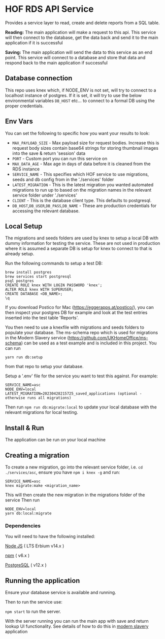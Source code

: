 # HOF RDS API Service
Provides a service layer to read, create and delete reports from a SQL table.

**Reading:**  The main application will make a request to this api.  This service will then connect to the database, get the data back and send it to the main application if it is successful

**Saving:** The main application will send the data to this service as an end point.  This service will connect to a database and store that data and respond back to the main application if successful

## Database connection
This repo uses knex which, if NODE_ENV is not set, will try to connect to a localhost instance of postgres. If it is set, it will try to use the below environmental variables `DB_HOST` etc... to connect to a formal DB using the proper credentials.

## Env Vars
You can set the following to specific how you want your results to look:
- `MAX_PAYLOAD_SIZE` - Max payload size for request bodies. Increase this is request body sizes contain base64 strings for storing thumbnail images into the save & return 'session' data
- `PORT` - Custom port you can run this service on
- `MAX_DATA_AGE` - Max age in days of data before it is cleaned from the RDS instance
- `SERVICE_NAME` - This specifies which HOF service to use migrations, seeds and db config from in the './services' folder
- `LATEST_MIGRATION` - This is the latest migration you wanted automated migrations to run up to based on the migration names in the relevant service folder under './services'
- `CLIENT` - This is the database client type. This defaults to postgresql.
- `DB_HOST`,`DB_USER`,`DB_PASS`,`DB_NAME` - These are production credentials for accessing the relevant database.

## Local Setup
The migrations and seeds folders are used by knex to setup a local DB with dummy information for testing the service. These are not used in production where it is assumed a separate DB is setup for knex to connect to that is already setup.

Run the following commands to setup a test DB:
```
brew install postgres
brew services start postgresql
psql postgres
CREATE ROLE knex WITH LOGIN PASSWORD 'knex';
ALTER ROLE knex WITH SUPERUSER;
CREATE DATABASE <DB_NAME>;
\q
```
If you download Postico for Mac (https://eggerapps.at/postico/), you can then inspect your postgres DB for example and look at the test entries inserted into the test table 'Reports'.

You then need to use a knexfile with migrations and seeds folders to populate your database.
The ms-schema repo which is used for migrations in the Modern Slavery service (https://github.com/UKHomeOffice/ms-schema) can be used as a test example and is included in this project. You can run
```
yarn run db:setup
```
from that repo to setup your database.

Setup a '.env' file for the service you want to test this against. For example:
```
SERVICE_NAME=asc
NODE_ENV=local
LATEST_MIGRATION=20230428215725_saved_applications (optional - otherwise runs all migrations)
```
Then run `npm run db:migrate:local` to update your local database with the relevant migrations for local testing.

## Install & Run <a name="install-and-run"></a>
The application can be run on your local machine

## Creating a migration
To create a new migration, go into the relevant service folder, i.e. `cd ./services/asc`, ensure you have `npm i knex -g` and run:
```
SERVICE_NAME=asc
knex migrate:make <migration_name>
```
This will then create the new migration in the migrations folder of the service
Then run
```
NODE_ENV=local
yarn db:local:migrate
```

### Dependencies <a name="dependencies"></a>
You will need to have the following installed:

[Node JS](https://nodejs.org/en/download/releases/) ( LTS Erbium v14.x )

[npm](https://www.npmjs.com/get-npm) ( v6.x )

[PostgreSQL](https://www.postgresql.org/download/) ( v12.x )

## Running the application

Ensure your database service is available and running.

Then to run the service use:

 ```npm start``` to run the server.

With the server running you can run the main app with save and return lookup UI functionality.
See details of how to do this in [modern slavery](https://github.com/UKHomeOffice/modern-slavery) application
